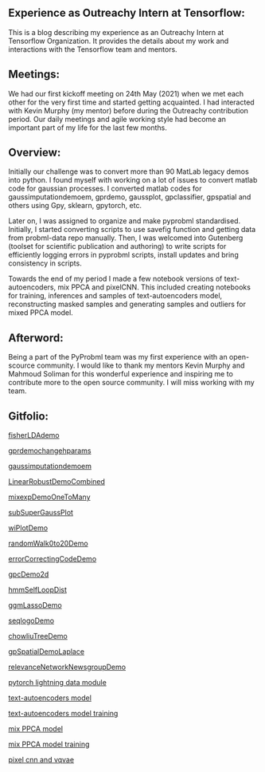 ## Experience as Outreachy Intern at Tensorflow:

This is a blog describing my experience as an Outreachy Intern at Tensorflow Organization. It provides the details about my work and interactions with the Tensorflow team and mentors. 

## Meetings:
We had our first kickoff meeting on 24th May (2021) when we met each other for the very first time and started getting acquainted. I had interacted with Kevin Murphy (my mentor) before during the Outreachy contribution period. Our daily meetings and agile working style had become an important part of my life for the last few months.

## Overview:
Initially our challenge was to convert more than 90 MatLab legacy demos into python. I found myself with working on a lot of issues to convert matlab code for gaussian processes. I converted matlab codes for gaussimputationdemoem, gprdemo, gaussplot, gpclassifier, gpspatial and others using Gpy, sklearn, gpytorch, etc.

Later on, I was assigned to organize and make pyprobml standardised. Initially, I started converting scripts to use savefig function and getting data from probml-data repo manually. Then, I was welcomed into Gutenberg (toolset for scientific publication and authoring) to write scripts for efficiently logging errors in pyprobml scripts, install updates and bring consistency in scripts. 

Towards the end of my period I made a few notebook versions of text-autoencoders, mix PPCA and pixelCNN. This included creating notebooks for training, inferences and samples of text-autoencoders model, reconstructing masked samples and generating samples and outliers for mixed PPCA model.

## Afterword:
Being a part of the PyProbml team was my first experience with an open-scource community. I would like to thank my mentors Kevin Murphy and Mahmoud Soliman for this wonderful experience and inspiring me to contribute more to the open source community. I will miss working with my team.


## Gitfolio:

[fisherLDAdemo](https://github.com/probml/pyprobml/pull/332)

[gprdemochangehparams](https://github.com/probml/pyprobml/pull/346)

[gaussimputationdemoem](https://github.com/probml/pyprobml/pull/353)

[LinearRobustDemoCombined](https://github.com/probml/pyprobml/pull/442)

[mixexpDemoOneToMany](https://github.com/probml/pyprobml/pull/447)

[subSuperGaussPlot](https://github.com/probml/pyprobml/pull/491)

[wiPlotDemo](https://github.com/probml/pyprobml/pull/492)

[randomWalk0to20Demo](https://github.com/probml/pyprobml/pull/493)

[errorCorrectingCodeDemo](https://github.com/probml/pyprobml/pull/494)

[gpcDemo2d](https://github.com/probml/pyprobml/pull/508)

[hmmSelfLoopDist](https://github.com/probml/pyprobml/pull/509)

[ggmLassoDemo](https://github.com/probml/pyprobml/pull/510)

[seqlogoDemo](https://github.com/probml/pyprobml/pull/511)

[chowliuTreeDemo](https://github.com/probml/pyprobml/pull/519)

[gpSpatialDemoLaplace](https://github.com/probml/pyprobml/pull/520)

[relevanceNetworkNewsgroupDemo](https://github.com/probml/pyprobml/pull/524)

[pytorch lightning data module](https://github.com/probml/pyprobml/pull/574)

[text-autoencoders model](https://github.com/probml/probml-notebooks/pull/5)

[text-autoencoders model training](https://github.com/probml/probml-notebooks/pull/6)

[mix PPCA model](https://github.com/probml/probml-notebooks/pull/9)

[mix PPCA model training](https://github.com/probml/probml-notebooks/pull/8)

[pixel cnn and vqvae](https://github.com/probml/probml-notebooks/pull/15)



